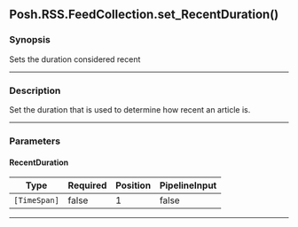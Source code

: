 Posh.RSS.FeedCollection.set_RecentDuration()
--------------------------------------------




### Synopsis
Sets the duration considered recent



---


### Description

Set the duration that is used to determine how recent an article is.



---


### Parameters
#### **RecentDuration**




|Type        |Required|Position|PipelineInput|
|------------|--------|--------|-------------|
|`[TimeSpan]`|false   |1       |false        |





---
